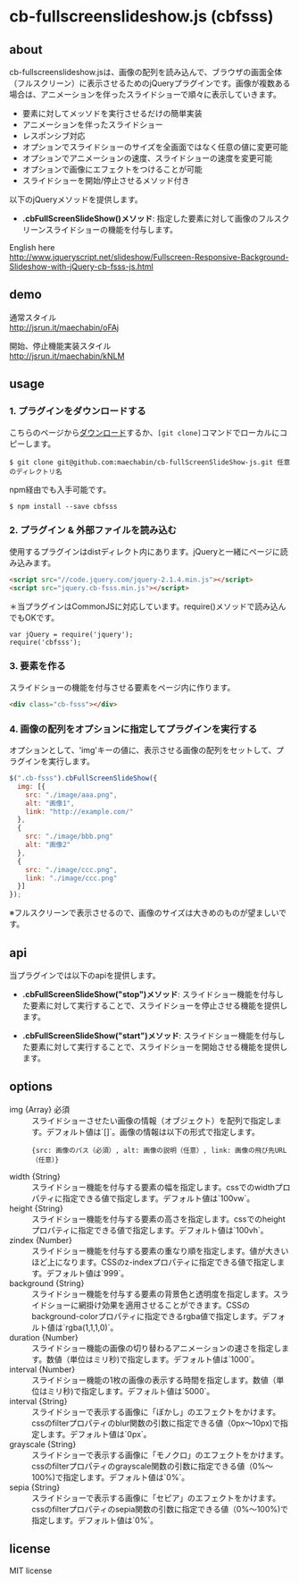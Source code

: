 # cb-fullscreenslideshow.js (cbfsss)

## about

cb-fullscreenslideshow.jsは、画像の配列を読み込んで、ブラウザの画面全体（フルスクリーン）に表示させるためのjQueryプラグインです。画像が複数ある場合は、アニメーションを伴ったスライドショーで順々に表示していきます。

- 要素に対してメッソドを実行させるだけの簡単実装
- アニメーションを伴ったスライドショー
- レスポンシブ対応
- オプションでスライドショーのサイズを全画面ではなく任意の値に変更可能
- オプションでアニメーションの速度、スライドショーの速度を変更可能
- オプションで画像にエフェクトをつけることが可能
- スライドショーを開始/停止させるメソッド付き

以下のjQueryメソッドを提供します。

- **.cbFullScreenSlideShow()メソッド**: 指定した要素に対して画像のフルスクリーンスライドショーの機能を付与します。

English here<br>
http://www.jqueryscript.net/slideshow/Fullscreen-Responsive-Background-Slideshow-with-jQuery-cb-fsss-js.html

## demo

通常スタイル<br>
http://jsrun.it/maechabin/oFAj

開始、停止機能実装スタイル<br>
http://jsrun.it/maechabin/kNLM

## usage

### 1. プラグインをダウンロードする

こちらのページから[ダウンロード](https://github.com/maechabin/cb-fullScreenSlideShow-js/archive/master.zip)するか、`[git clone]`コマンドでローカルにコピーします。

```
$ git clone git@github.com:maechabin/cb-fullScreenSlideShow-js.git 任意のディレクトリ名
```

npm経由でも入手可能です。
```
$ npm install --save cbfsss
```

### 2. プラグイン & 外部ファイルを読み込む

使用するプラグインはdistディレクト内にあります。jQueryと一緒にページに読み込みます。

```html
<script src="//code.jquery.com/jquery-2.1.4.min.js"></script>
<script src="jquery.cb-fsss.min.js"></script>
```

＊当プラグインはCommonJSに対応しています。require()メソッドで読み込んでもOKです。
```
var jQuery = require('jquery');
require('cbfsss');
```

### 3. 要素を作る

スライドショーの機能を付与させる要素をページ内に作ります。

```html
<div class="cb-fsss"></div>
```

### 4. 画像の配列をオプションに指定してプラグインを実行する

オプションとして、'img'キーの値に、表示させる画像の配列をセットして、プラグインを実行します。

```javascript
$(".cb-fsss").cbFullScreenSlideShow({
  img: [{
    src: "./image/aaa.png",
    alt: "画像1",
    link: "http://example.com/"
  },
  {
    src: "./image/bbb.png"
    alt: "画像2"
  },
  {
    src: "./image/ccc.png",
    link: "./image/ccc.png"
  }]
});
```

※フルスクリーンで表示させるので、画像のサイズは大きめのものが望ましいです。

## api

当プラグインでは以下のapiを提供します。

- **.cbFullScreenSlideShow("stop")メソッド**: スライドショー機能を付与した要素に対して実行することで、スライドショーを停止させる機能を提供します。

- **.cbFullScreenSlideShow("start")メソッド**: スライドショー機能を付与した要素に対して実行することで、スライドショーを開始させる機能を提供します。


## options

<dl>
<dt>img {Array} 必須</dt>
<dd>スライドショーさせたい画像の情報（オブジェクト）を配列で指定します。デフォルト値は`[]`。画像の情報は以下の形式で指定します。

```
{src: 画像のパス（必須）, alt: 画像の説明（任意）, link: 画像の飛び先URL（任意）}
```
</dd>

<dt>width {String}</dt>
<dd>スライドショー機能を付与する要素の幅を指定します。cssでのwidthプロパティに指定できる値で指定します。デフォルト値は`100vw`。</dd>

<dt>height {String}</dt>
<dd>スライドショー機能を付与する要素の高さを指定します。cssでのheightプロパティに指定できる値で指定します。デフォルト値は`100vh`。</dd>

<dt>zindex {Number}</dt>
<dd>スライドショー機能を付与する要素の重なり順を指定します。値が大きいほど上になります。CSSのz-indexプロパティに指定できる値で指定します。デフォルト値は`999`。</dd>

<dt>background {String}</dt>
<dd>スライドショー機能を付与する要素の背景色と透明度を指定します。スライドショーに網掛け効果を適用させることができます。CSSのbackground-colorプロパティに指定できるrgba値で指定します。デフォルト値は`rgba(1,1,1,0)`。</dd>

<dt>duration {Number}</dt>
<dd>スライドショー機能の画像の切り替わるアニメーションの速さを指定します。数値（単位はミリ秒)で指定します。デフォルト値は`1000`。</dd>

<dt>interval {Number}</dt>
<dd>スライドショー機能の1枚の画像の表示する時間を指定します。数値（単位はミリ秒)で指定します。デフォルト値は`5000`。</dd>

<dt>interval {String}</dt>
<dd>スライドショーで表示する画像に「ぼかし」のエフェクトをかけます。cssのfilterプロパティのblur関数の引数に指定できる値（0px〜10px)で指定します。デフォルト値は`0px`。</dd>

<dt>grayscale {String}</dt>
<dd>スライドショーで表示する画像に「モノクロ」のエフェクトをかけます。cssのfilterプロパティのgrayscale関数の引数に指定できる値（0%〜100%)で指定します。デフォルト値は`0%`。</dd>

<dt>sepia {String}</dt>
<dd>スライドショーで表示する画像に「セピア」のエフェクトをかけます。cssのfilterプロパティのsepia関数の引数に指定できる値（0%〜100%)で指定します。デフォルト値は`0%`。</dd>

</dl>

## license
MIT license

